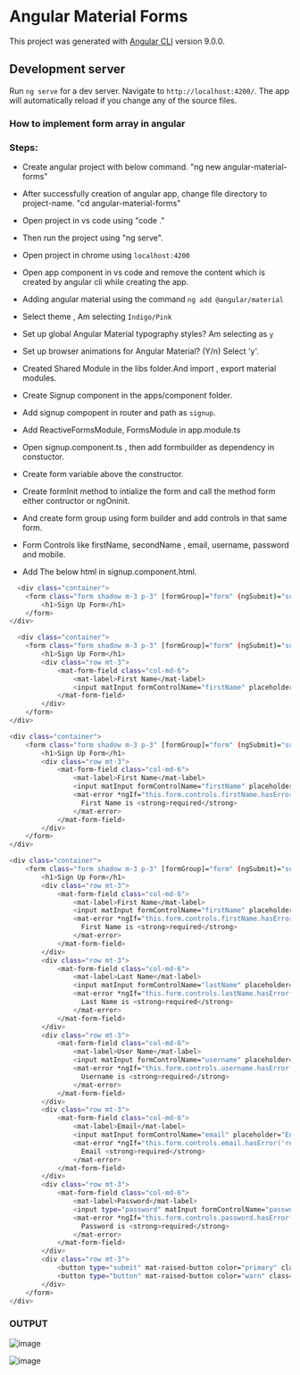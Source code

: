 # Angular Material Forms

This project was generated with [Angular CLI](https://github.com/angular/angular-cli) version 9.0.0.

## Development server

Run `ng serve` for a dev server. Navigate to `http://localhost:4200/`. The app will automatically reload if you change any of the source files.

### How to implement form array in angular

### Steps: 

- Create angular project with below command.
	"ng new angular-material-forms"

- After successfully creation of angular app, change file directory to project-name.
	"cd angular-material-forms"

- Open project in vs code using "code ."

- Then run the project using "ng serve".

- Open project in chrome using `localhost:4200`

- Open app component in vs code and remove the content which is created by angular cli while creating the app.

- Adding angular material using the command `ng add @angular/material`

- Select theme , Am selecting  `Indigo/Pink`

- Set up global Angular Material typography styles? Am selecting as `y`

- Set up browser animations for Angular Material? (Y/n) Select 'y'.

- Created Shared Module in the libs folder.And import , export material modules.

- Create Signup component in the apps/component folder.

- Add signup compopent in router and path as `signup`.

- Add ReactiveFormsModule, FormsModule in app.module.ts

- Open signup.component.ts , then add formbuilder as dependency in constuctor.

- Create form variable above the constructor.

- Create formInit method to intialize the form and call the method form either contructor or ngOninit.

- And create form group using form builder and add controls in that same form.

- Form Controls like firstName, secondName , email, username, password and mobile.

- Add The below html in signup.component.html.

```bash
  <div class="container">
    <form class="form shadow m-3 p-3" [formGroup]="form" (ngSubmit)="submitForm()">
        <h1>Sign Up Form</h1>
    </form>
</div>
```

```bash
  <div class="container">
    <form class="form shadow m-3 p-3" [formGroup]="form" (ngSubmit)="submitForm()">
        <h1>Sign Up Form</h1>
        <div class="row mt-3">
            <mat-form-field class="col-md-6">
                <mat-label>First Name</mat-label>
                <input matInput formControlName="firstName" placeholder="Enter First Name">
            </mat-form-field>
        </div>
    </form>
</div>
```
  

```bash
<div class="container">
    <form class="form shadow m-3 p-3" [formGroup]="form" (ngSubmit)="submitForm()">
        <h1>Sign Up Form</h1>
        <div class="row mt-3">
            <mat-form-field class="col-md-6">
                <mat-label>First Name</mat-label>
                <input matInput formControlName="firstName" placeholder="Enter First Name">
                <mat-error *ngIf="this.form.controls.firstName.hasError('required')">
                  First Name is <strong>required</strong>
                </mat-error>
            </mat-form-field>
        </div>
    </form>
</div>
```

```bash
<div class="container">
    <form class="form shadow m-3 p-3" [formGroup]="form" (ngSubmit)="submitForm()">
        <h1>Sign Up Form</h1>
        <div class="row mt-3">
            <mat-form-field class="col-md-6">
                <mat-label>First Name</mat-label>
                <input matInput formControlName="firstName" placeholder="Enter First Name">
                <mat-error *ngIf="this.form.controls.firstName.hasError('required')">
                  First Name is <strong>required</strong>
                </mat-error>
            </mat-form-field>
        </div>
        <div class="row mt-3">
            <mat-form-field class="col-md-6">
                <mat-label>Last Name</mat-label>
                <input matInput formControlName="lastName" placeholder="Enter Last Name">
                <mat-error *ngIf="this.form.controls.lastName.hasError('required')">
                  Last Name is <strong>required</strong>
                </mat-error>
            </mat-form-field>
        </div>
        <div class="row mt-3">
            <mat-form-field class="col-md-6">
                <mat-label>User Name</mat-label>
                <input matInput formControlName="username" placeholder="Enter Username">
                <mat-error *ngIf="this.form.controls.username.hasError('required')">
                  Username is <strong>required</strong>
                </mat-error>
            </mat-form-field>
        </div>
        <div class="row mt-3">
            <mat-form-field class="col-md-6">
                <mat-label>Email</mat-label>
                <input matInput formControlName="email" placeholder="Enter Email">
                <mat-error *ngIf="this.form.controls.email.hasError('required')">
                  Email <strong>required</strong>
                </mat-error>
            </mat-form-field>
        </div>
        <div class="row mt-3">
            <mat-form-field class="col-md-6">
                <mat-label>Password</mat-label>
                <input type="password" matInput formControlName="password" placeholder="Enter Password">
                <mat-error *ngIf="this.form.controls.password.hasError('required')">
                  Password is <strong>required</strong>
                </mat-error>
            </mat-form-field>
        </div>
        <div class="row mt-3">
            <button type="submit" mat-raised-button color="primary" class="m-2" style="width: 100px;" [disabled]="!form.valid">Submit Form</button>
            <button type="button" mat-raised-button color="warn" class="m-2" style="width: 100px;" (click)="form.reset()">Reset</button>
        </div>
    </form>
</div>
  ```
  
  ### OUTPUT
  
![image](https://user-images.githubusercontent.com/98155788/169647286-66781477-d50d-42d0-8aba-ae720f796e6c.png)


![image](https://user-images.githubusercontent.com/98155788/169647322-b385d570-3269-4985-acca-8a3b97987bf8.png)



